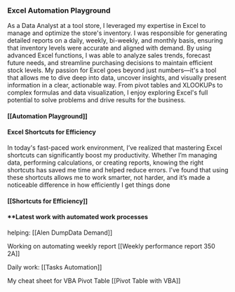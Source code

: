 ### **Excel Automation Playground**


As a Data Analyst at a tool store, I leveraged my expertise in Excel to manage and optimize the store's inventory. I was responsible for generating detailed reports on a daily, weekly, bi-weekly, and monthly basis, ensuring that inventory levels were accurate and aligned with demand. By using advanced Excel functions, I was able to analyze sales trends, forecast future needs, and streamline purchasing decisions to maintain efficient stock levels. 
My passion for Excel goes beyond just numbers—it's a tool that allows me to dive deep into data, uncover insights, and visually present information in a clear, actionable way. From pivot tables and XLOOKUPs to complex formulas and data visualization, I enjoy exploring Excel's full potential to solve problems and drive results for the business.
 #### [[Automation Playground]]
 

#### **Excel Shortcuts for Efficiency**

In today's fast-paced work environment, I’ve realized that mastering Excel shortcuts can significantly boost my productivity. Whether I’m managing data, performing calculations, or creating reports, knowing the right shortcuts has saved me time and helped reduce errors. I’ve found that using these shortcuts allows me to work smarter, not harder, and it’s made a noticeable difference in how efficiently I get things done
#### [[Shortcuts for Efficiency]]


####  **Latest work with automated work processes


helping:
[[Alen DumpData Demand]]

Working on automating weekly report 
[[Weekly performance report 350 2A]]

Daily work:
[[Tasks Automation]]

My cheat sheet for VBA Pivot Table
[[Pivot Table with VBA]]






